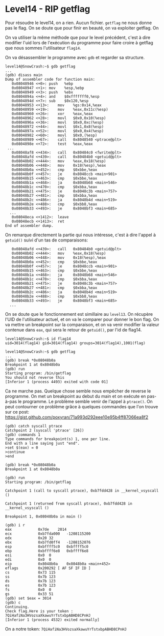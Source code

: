 # Level14 - RIP getflag
Pour résoudre le level14, on a rien. Aucun fichier. `getflag` ne nous donne pas le flag. On se doute que pour finir en beauté, on va exploiter getflag. On

On va utiliser la même méthode que pour le level précédent, c'est à dire modifier l'uid lors de l'exécution du programme pour faire croire à getflag que nous sommes l'utilisateur `flag14`.


On va désassembler le programme avec `gdb` et regarder sa structure.

```
level14@SnowCrash:~$ gdb getflag
...
(gdb) disass main
Dump of assembler code for function main:
   0x08048946 <+0>:	push   %ebp
   0x08048947 <+1>:	mov    %esp,%ebp
   0x08048949 <+3>:	push   %ebx
   0x0804894a <+4>:	and    $0xfffffff0,%esp
   0x0804894d <+7>:	sub    $0x120,%esp
   0x08048953 <+13>:	mov    %gs:0x14,%eax
   0x08048959 <+19>:	mov    %eax,0x11c(%esp)
   0x08048960 <+26>:	xor    %eax,%eax
   0x08048962 <+28>:	movl   $0x0,0x10(%esp)
   0x0804896a <+36>:	movl   $0x0,0xc(%esp)
   0x08048972 <+44>:	movl   $0x1,0x8(%esp)
   0x0804897a <+52>:	movl   $0x0,0x4(%esp)
   0x08048982 <+60>:	movl   $0x0,(%esp)
   0x08048989 <+67>:	call   0x8048540 <ptrace@plt>
   0x0804898e <+72>:	test   %eax,%eax
 ...
   0x08048af8 <+434>:	call   0x80484c0 <fwrite@plt>
   0x08048afd <+439>:	call   0x80484b0 <getuid@plt>
   0x08048b02 <+444>:	mov    %eax,0x18(%esp)
   0x08048b06 <+448>:	mov    0x18(%esp),%eax
   0x08048b0a <+452>:	cmp    $0xbbe,%eax
   0x08048b0f <+457>:	je     0x8048ccb <main+901>
   0x08048b15 <+463>:	cmp    $0xbbe,%eax
   0x08048b1a <+468>:	ja     0x8048b68 <main+546>
   0x08048b1c <+470>:	cmp    $0xbba,%eax
   0x08048b21 <+475>:	je     0x8048c3b <main+757>
   0x08048b27 <+481>:	cmp    $0xbba,%eax
   0x08048b2c <+486>:	ja     0x8048b4d <main+519>
   0x08048b2e <+488>:	cmp    $0xbb8,%eax
   0x08048b33 <+493>:	je     0x8048bf3 <main+685>
  ...
   0x08048eca <+1412>:	leave
   0x08048ecb <+1413>:	ret
End of assembler dump.
```

On remarque directement la partie qui nous intéresse, c'est à dire l'appel à `getuid()` suivi d'un tas de comparaisons:

```
   0x08048afd <+439>:	call   0x80484b0 <getuid@plt>
   0x08048b02 <+444>:	mov    %eax,0x18(%esp)
   0x08048b06 <+448>:	mov    0x18(%esp),%eax
   0x08048b0a <+452>:	cmp    $0xbbe,%eax
   0x08048b0f <+457>:	je     0x8048ccb <main+901>
   0x08048b15 <+463>:	cmp    $0xbbe,%eax
   0x08048b1a <+468>:	ja     0x8048b68 <main+546>
   0x08048b1c <+470>:	cmp    $0xbba,%eax
   0x08048b21 <+475>:	je     0x8048c3b <main+757>
   0x08048b27 <+481>:	cmp    $0xbba,%eax
   0x08048b2c <+486>:	ja     0x8048b4d <main+519>
   0x08048b2e <+488>:	cmp    $0xbb8,%eax
   0x08048b33 <+493>:	je     0x8048bf3 <main+685>
  ...
```

On se doute que le fonctionnement est simillaire au `level13`. On récupère l'UID de l'utilisateur actuel, et on va le comparer pour donner le bon flag. On va mettre un breakpoint sur la comparaison, et on va venir modifier la valeur contenue dans `eax`, qui sera le retour de `getuid()`, par l'id de flag14.

```
level14@SnowCrash:~$ id flag14
uid=3014(flag14) gid=3014(flag14) groups=3014(flag14),1001(flag)

level14@SnowCrash:~$ gdb getflag
...
(gdb) break *0x08048b0a
Breakpoint 1 at 0x8048b0a
(gdb) run
Starting program: /bin/getflag
You should not reverse this
[Inferior 1 (process 4493) exited with code 01]
```

Ca ne marche pas. Quelque chose semble nous empêcher de reverse le programme. On met un breakpoint au debut du main et on exécute en pas-à-pas le programme. Le problème semble venir de l'appel à `ptrace()`.
On peut contourner ce problème grâce à quelques commandes que l'on trouve sur ce post:
https://gist.github.com/poxyran/71a993d292eee10e95b4ff87066ea8f2

```
(gdb) catch syscall ptrace
Catchpoint 2 (syscall 'ptrace' [26])
(gdb) commands 1
Type commands for breakpoint(s) 1, one per line.
End with a line saying just "end".
>set $(eax) = 0
>continue
>end

(gdb) break *0x08048b0a
Breakpoint 1 at 0x8048b0a

(gdb) run
Starting program: /bin/getflag

Catchpoint 1 (call to syscall ptrace), 0xb7fdd428 in __kernel_vsyscall ()

Catchpoint 1 (returned from syscall ptrace), 0xb7fdd428 in __kernel_vsyscall ()

Breakpoint 1, 0x08048b0a in main ()

(gdb) i r
eax            0x7de	2014
ecx            0xb7fda000	-1208115200
edx            0x20	32
ebx            0xb7fd0ff4	-1208152076
esp            0xbffff5c0	0xbffff5c0
ebp            0xbffff6e8	0xbffff6e8
esi            0x0	0
edi            0x0	0
eip            0x8048b0a	0x8048b0a <main+452>
eflags         0x200292	[ AF SF IF ID ]
cs             0x73	115
ss             0x7b	123
ds             0x7b	123
es             0x7b	123
fs             0x0	0
gs             0x33	51
(gdb) set $eax = 3014
(gdb) c
Continuing.
Check flag.Here is your token : 7QiHafiNa3HVozsaXkawuYrTstxbpABHD8CPnHJ
[Inferior 1 (process 4532) exited normally]
```

On a notre token: `7QiHafiNa3HVozsaXkawuYrTstxbpABHD8CPnHJ`

